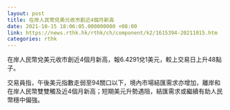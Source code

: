 ```yaml
---
layout: post
title: 在岸人民幣兌美元收市創近4個月新高
date: 2021-10-15 18:06:05.000000000 +08:00
link: https://news.rthk.hk/rthk/ch/component/k2/1615394-20211015.htm
categories: rthk
---
```


在岸人民幣兌美元收市創近4個月新高，報6.4291兌1美元，較上交易日上升48點子。

交易員指，午後美元指數走弱至94關口以下，境內市場結匯需求亦增加，離岸和在岸人民幣雙雙觸及近4個月新高；短期美元升勢遇阻，結匯需求或繼續有助人民幣穩中偏強。
